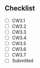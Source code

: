 ## Checklist
<!-- WARNING This is GFM -->
<!--==============  START:   Edit the Markdown below here  ==============  -->

* [ ] CW3.1
* [ ] CW3.2
* [ ] CW3.3
* [ ] CW3.4
* [ ] CW3.5
* [ ] CW3.6
* [ ] CW3.7
* [ ] Submitted

<!--==============  START:   Edit the Markdown above here  ==============  -->
